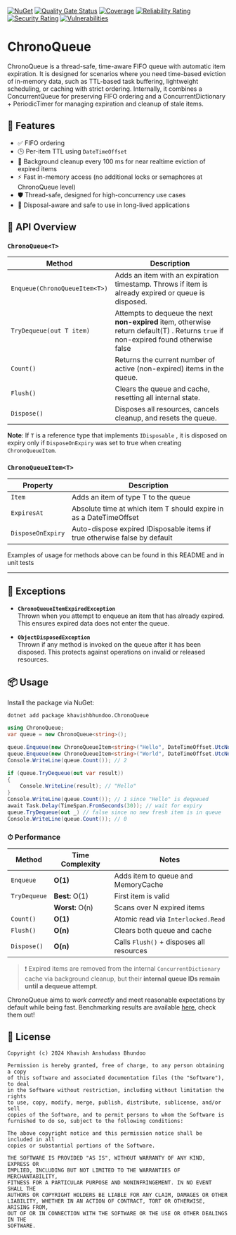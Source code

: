 [![NuGet](https://img.shields.io/nuget/v/khavishbhundoo.ChronoQueue.svg)](https://www.nuget.org/packages/khavishbhundoo.ChronoQueue/)
[![Quality Gate Status](https://sonarcloud.io/api/project_badges/measure?project=ChronoQueue&metric=alert_status)](https://sonarcloud.io/summary/new_code?id=ChronoQueue)
[![Coverage](https://sonarcloud.io/api/project_badges/measure?project=ChronoQueue&metric=coverage)](https://sonarcloud.io/summary/new_code?id=ChronoQueue)
[![Reliability Rating](https://sonarcloud.io/api/project_badges/measure?project=ChronoQueue&metric=reliability_rating)](https://sonarcloud.io/summary/new_code?id=ChronoQueue)
[![Security Rating](https://sonarcloud.io/api/project_badges/measure?project=ChronoQueue&metric=security_rating)](https://sonarcloud.io/summary/new_code?id=ChronoQueue)
[![Vulnerabilities](https://sonarcloud.io/api/project_badges/measure?project=ChronoQueue&metric=vulnerabilities)](https://sonarcloud.io/summary/new_code?id=ChronoQueue)

# ChronoQueue
ChronoQueue is a thread-safe, time-aware FIFO queue with automatic item expiration. It is designed for scenarios where you need time-based eviction of in-memory data, such as TTL-based task buffering, lightweight scheduling, or caching with strict ordering.
Internally, it combines a ConcurrentQueue for preserving FIFO ordering and a ConcurrentDictionary + PeriodicTimer for managing expiration and cleanup of stale items.

## 🚀 Features

- ✅ FIFO ordering
- 🕒 Per-item TTL using `DateTimeOffset`
- 🧹 Background cleanup every 100 ms for near realtime eviction of expired items 
- ⚡ Fast in-memory access (no additional locks or semaphores at ChronoQueue level)
- 🛡 Thread-safe, designed for high-concurrency use cases
- 🧯 Disposal-aware and safe to use in long-lived applications

## 📘 API Overview

### `ChronoQueue<T>`

| Method | Description                                                                                                                          |
|--------|--------------------------------------------------------------------------------------------------------------------------------------|
| `Enqueue(ChronoQueueItem<T>)` | Adds an item with an expiration timestamp. Throws if item is already expired or queue is disposed.                                   |
| `TryDequeue(out T item)` | Attempts to dequeue the next **non-expired** item, otherwise return default(T) . Returns `true` if non-expired found otherwise false |
| `Count()` | Returns the current number of active (non-expired) items in the queue.                                                               |
| `Flush()` | Clears the queue and cache, resetting all internal state.                                                                            |
| `Dispose()` | Disposes all resources, cancels cleanup, and resets the queue.                                                                       |


**Note**: If `T` is a reference type that implements `IDisposable` , it is disposed on expiry only if `DisposeOnExpiry` was set to true when creating
`ChronoQueueItem`.

### `ChronoQueueItem<T>`



| Property          | Description                                                               |
|-------------------|---------------------------------------------------------------------------|
| `Item`            | Adds an item of type T to the queue                                       |
| `ExpiresAt`       | Absolute time at which item T should expire in as a DateTimeOffset        |
| `DisposeOnExpiry` | Auto-dispose expired IDisposable items if true otherwise false by default |


Examples of usage for methods above can be found in this README and in unit tests

---

## 🛑 Exceptions

- **`ChronoQueueItemExpiredException`**  
  Thrown when you attempt to enqueue an item that has already expired. This ensures expired data does not enter the queue.

- **`ObjectDisposedException`**  
  Thrown if any method is invoked on the queue after it has been disposed. This protects against operations on invalid or released resources.

## 📦 Usage
Install the package via NuGet:

`dotnet add package khavishbhundoo.ChronoQueue`

```csharp
using ChronoQueue;
var queue = new ChronoQueue<string>();

queue.Enqueue(new ChronoQueueItem<string>("Hello", DateTimeOffset.UtcNow.AddSeconds(10)));
queue.Enqueue(new ChronoQueueItem<string>("World", DateTimeOffset.UtcNow.AddSeconds(30)));
Console.WriteLine(queue.Count()); // 2

if (queue.TryDequeue(out var result))
{
    Console.WriteLine(result); // "Hello"
}
Console.WriteLine(queue.Count()); // 1 since "Hello" is dequeued
await Task.Delay(TimeSpan.FromSeconds(30)); // wait for expiry 
queue.TryDequeue(out _) // false since no new fresh item is in queue
Console.WriteLine(queue.Count()); // 0  

```

### ⏱ Performance

| Method         | Time Complexity                  | Notes                                    |
|----------------|----------------------------------|------------------------------------------|
| `Enqueue`      | **O(1)**                         | Adds item to queue and MemoryCache       |
| `TryDequeue`   | **Best:** O(1)                   | First item is valid                      |
|                | **Worst:** O(n)                  | Scans over N expired items               |
| `Count()`      | **O(1)**                         | Atomic read via `Interlocked.Read`       |
| `Flush()`      | **O(n)**                         | Clears both queue and cache              |
| `Dispose()`    | **O(n)**                         | Calls `Flush()` + disposes all resources |

> ❗ Expired items are removed from the internal `ConcurrentDictionary` cache via background cleanup, but their **internal queue IDs remain until a dequeue attempt**.

ChronoQueue aims to _work correctly_ and meet reasonable expectations by default while being fast. Benchmarking results are available [here](https://github.com/khavishbhundoo/ChronoQueue/tree/main/benchmarks), check them out!

## 📄 License
```
Copyright (c) 2024 Khavish Anshudass Bhundoo

Permission is hereby granted, free of charge, to any person obtaining a copy
of this software and associated documentation files (the "Software"), to deal
in the Software without restriction, including without limitation the rights
to use, copy, modify, merge, publish, distribute, sublicense, and/or sell
copies of the Software, and to permit persons to whom the Software is
furnished to do so, subject to the following conditions:

The above copyright notice and this permission notice shall be included in all
copies or substantial portions of the Software.

THE SOFTWARE IS PROVIDED "AS IS", WITHOUT WARRANTY OF ANY KIND, EXPRESS OR
IMPLIED, INCLUDING BUT NOT LIMITED TO THE WARRANTIES OF MERCHANTABILITY,
FITNESS FOR A PARTICULAR PURPOSE AND NONINFRINGEMENT. IN NO EVENT SHALL THE
AUTHORS OR COPYRIGHT HOLDERS BE LIABLE FOR ANY CLAIM, DAMAGES OR OTHER
LIABILITY, WHETHER IN AN ACTION OF CONTRACT, TORT OR OTHERWISE, ARISING FROM,
OUT OF OR IN CONNECTION WITH THE SOFTWARE OR THE USE OR OTHER DEALINGS IN THE
SOFTWARE.
```